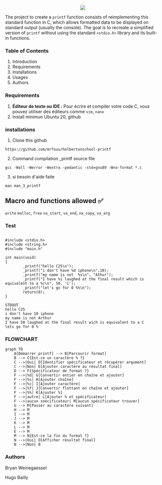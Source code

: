 <div align="center">
<img src="https://miro.medium.com/v2/resize:fit:1400/1*is7_2D8TSgViW5dntlGkQw.png">
</div>

The project to create a `printf` function consists of reimplementing this standard function in C, which allows formatted data to be displayed on standard output (usually the console). The goal is to recreate a simplified version of `printf` without using the standard `<stdio.h>` library and its built-in functions.
### Table of Contents
1. Introduction
2. Requirements
3. Installations
4. Usages
5. Authors
### Requirements

1. **Éditeur de texte ou IDE :** Pour écrire et compiler votre code C, vous pouvez utiliser des éditeurs comme `vim`, `nano`
2. Install minimun Ubuntu 20, github
### installations
1. Clone this github
```
https://github.com/mrfouu/holbertonschool-printf
```
2. Command compilation _printf source file
```
gcc -Wall -Werror -Wextra -pedantic -std=gnu89 -Wno-format *.c
```
3. si besoin d'aide faite
```
man man_3_printf
```
## Macro and functions allowed :white_check_mark:
`write`
`malloc`, `free`
`va_start`, `va_end`, `va_copy`, `va_arg`
### Test
```

#include <stdio.h>
#include <string.h>
#include "main.h"

int main(void)
{
        _printf("hello C25\n");
        _printf("i don't have %d iphone\n",10);
        _printf("my name is not  %s\n", "Athur");
        _printf("I have %i laughed at the final result which is equivalent to a %c\n", 50, 'C');
        _printf("let's go for 0 %%\n");
        return(0);
}
```

```
STDOUT
hello C25
i don't have 10 iphone
my name is not Arthur
I have 50 laughed at the final result wich is equivalent to a C
lets go for 0 %
```
### FLOWCHART

```mermaid
graph TD
    A[Démarrer printf] --> B[Parcourir format]
    B --> C{Est-ce un caractère % ?}
    C -->|Oui| D[Identifier spécificateur et récupérer argument]
    C -->|Non| E[Ajouter caractère au résultat final]
    D --> F{Spécificateur de format ?}
    F -->|%d| G[Convertir entier en chaîne et ajouter]
    F -->|%s| H[Ajouter chaîne]
    F -->|%c| I[Ajouter caractère]
    F -->|%f| J[Convertir flottant en chaîne et ajouter]
    F -->|%%| K[Ajouter %]
    F -->|autre| L[Ajouter % et spécificateur]
    F -->|aucun soécificateur| M[aucun spécificateur trouver]
    G --> M[Passer au caractère suivant]
    H --> M
    I --> M
    J --> M
    K --> M
    L --> M
    E --> M
    M --> N{Est-ce la fin du format ?}
    N -->|Oui| O[Afficher résultat final]
    N -->|Non| B
```

### Authors
Bryan Weinegaessel [](https://github.com/mrfouu)

Hugo Bailly [](https://github.com/hugo-b-fx)
